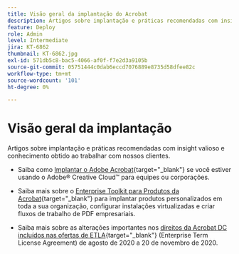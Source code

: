 ```yaml
---
title: Visão geral da implantação do Acrobat
description: Artigos sobre implantação e práticas recomendadas com insight valioso e conhecimento obtido ao trabalhar com nossos clientes
feature: Deploy
role: Admin
level: Intermediate
jira: KT-6862
thumbnail: KT-6862.jpg
exl-id: 571db5c8-bac5-4066-af0f-f7e2d3a9105b
source-git-commit: 05751444c0dab6eccd7076889e8735d58dfee82c
workflow-type: tm+mt
source-wordcount: '101'
ht-degree: 0%

---
```


# Visão geral da implantação

Artigos sobre implantação e práticas recomendadas com insight valioso e conhecimento obtido ao trabalhar com nossos clientes.

* Saiba como [Implantar o Adobe Acrobat](https://helpx.adobe.com/enterprise/using/deploying-acrobat.html){target="_blank"} se você estiver usando o Adobe® Creative Cloud™ para equipes ou corporações.

* Saiba mais sobre o [Enterprise Toolkit para Produtos da Acrobat](https://www.adobe.com/devnet-docs/acrobatetk/index.html){target="_blank"} para implantar produtos personalizados em toda a sua organização, configurar instalações virtualizadas e criar fluxos de trabalho de PDF empresariais.

* Saiba mais sobre as alterações importantes nos [direitos da Acrobat DC incluídos nas ofertas de ETLA](signentitlementchanges.md){target="_blank"} (Enterprise Term License Agreement) de agosto de 2020 a 20 de novembro de 2020.
